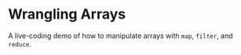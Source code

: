 # Wrangling Arrays

A live-coding demo of how to manipulate arrays with `map`, `filter`, and `reduce`.

